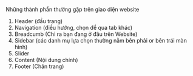 Những thành phần thường gặp trên giao diện website

1. Header (đầu trang)
2. Navigation (điều hướng, chọn để qua tab khác)
3. Breadcumb (Chỉ ra bạn đang ở đâu trên Website)
4. Sidebar (các danh mụ lựa chọn thường nằm bên phải or bên trái màn hình)
5. Slider
6. Content (Nội dung chính)
7. Footer (Chân trang)
